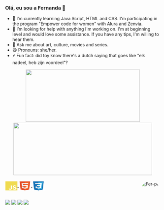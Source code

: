### Olá, eu sou a Fernanda 👋
- 🌱 I’m currently learning Java Script, HTML and CSS. I'm participating in the program "Empower code for women" with Alura and Zenvia. 
- 🤔 I’m looking for help with anything I'm working on. I'm at beginning level and would love some assistance. If you have any tips, I'm willing to hear them.
- 💬 Ask me about art, culture, movies and series.
- 😄 Pronouns: she/her.
- ⚡ Fun fact: did toy know there's a dutch saying that goes like "elk nadeel, heb zijn voordeel"?

<div align="center">
  <a href="https://github.com/santosfer">
  <img height="170em" width="370" src="https://github-readme-stats.vercel.app/api?username=santosfer&show_icons=true&theme=cobalt&include_all_commits=true&count_private=true"/>
  <img height="170em" width="450" src="https://github-readme-stats.vercel.app/api/top-langs/?username=santosfer&layout=compact&langs_count=7&theme=cobalt"/>
</div>
<div style="display: inline_block"><br>
  <img align="center" alt="Fer-Js" height="30" width="40" src="https://raw.githubusercontent.com/devicons/devicon/master/icons/javascript/javascript-plain.svg">
  <img align="center" alt="Fer-HTML" height="30" width="40" src="https://raw.githubusercontent.com/devicons/devicon/master/icons/html5/html5-original.svg">
  <img align="center" alt="Fer-CSS" height="30" width="40" src="https://raw.githubusercontent.com/devicons/devicon/master/icons/css3/css3-original.svg">
  <img align="right" alt="Fer-pic" height="150" style="border-radius:50px;" src="https://pbs.twimg.com/media/FayMUlIWQAA89iM?format=jpg&name=900x900">
</div>

##
<div>
  <a href="https://www.instagram.com/santos4fer/" target="_blank"><img src="https://img.shields.io/badge/-Instagram-%23E4405F?style=for-the-badge&logo=instagram&logoColor=white" target="_blank"></a>
 	 <a href="" target="_blank"><img src="https://img.shields.io/badge/Discord-7289DA?style=for-the-badge&logo=discord&logoColor=white" target="_blank"></a> 
  <a href = "mailto:contatorafaballerini@gmail.com"><img src="https://img.shields.io/badge/-Gmail-%23333?style=for-the-badge&logo=gmail&logoColor=white" target="_blank"></a>
  <a href="https://www.linkedin.com/in/fersantos-119b5812a/" target="_blank"><img src="https://img.shields.io/badge/-LinkedIn-%230077B5?style=for-the-badge&logo=linkedin&logoColor=white" target="_blank"></a> 
</div>
